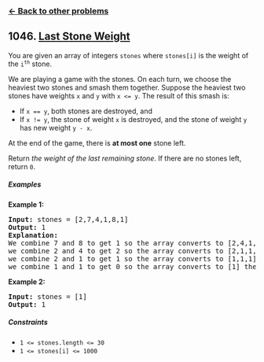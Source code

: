 ### [&#8592; Back to other problems](../../README.md)

## 1046. [Last Stone Weight](https://leetcode.com/problems/last-stone-weight/)

You are given an array of integers `stones` where `stones[i]` is the weight of the
<code>i<sup>th</sup></code> stone.

We are playing a game with the stones. On each turn, we choose the heaviest two stones and smash
them together. Suppose the heaviest two stones have weights `x` and `y` with `x <= y`. The result of
this smash is:

* If `x == y`, both stones are destroyed, and
* If `x != y`, the stone of weight `x` is destroyed, and the stone of weight `y` has new
  weight `y - x`.

At the end of the game, there is **at most one** stone left.

Return *the weight of the last remaining stone*. If there are no stones left, return `0`.

##### Examples

**Example 1:**

<pre>
<b>Input:</b> stones = [2,7,4,1,8,1]
<b>Output:</b> 1
<b>Explanation:</b>
We combine 7 and 8 to get 1 so the array converts to [2,4,1,1,1] then,
we combine 2 and 4 to get 2 so the array converts to [2,1,1,1] then,
we combine 2 and 1 to get 1 so the array converts to [1,1,1] then,
we combine 1 and 1 to get 0 so the array converts to [1] then that's the value of the last stone.
</pre>

**Example 2:**

<pre>
<b>Input:</b> stones = [1]
<b>Output:</b> 1
</pre>

##### Constraints

* <code>1 <= stones.length <= 30</code>
* <code>1 <= stones[i] <= 1000</code>
